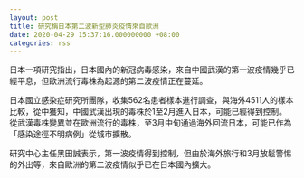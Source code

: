 ```yaml
---
layout: post
title: 研究稱日本第二波新型肺炎疫情來自歐洲
date: 2020-04-29 15:37:16.000000000 +08:00
categories: rss
---
```


日本一項研究指出，日本國內的新冠病毒感染，來自中國武漢的第一波疫情幾乎已經平息，但歐洲流行毒株為起源的第二波疫情正在蔓延。

日本國立感染症研究所團隊，收集562名患者樣本進行調查，與海外4511人的樣本比較，從中獲知，中國武漢出現的毒株於1至2月進入日本，可能已經得到控制。從武漢毒株變異並在歐洲流行的毒株，至3月中旬通過海外回流日本，可能已作為「感染途徑不明病例」從城市擴散。

研究中心主任黑田誠表示，第一波疫情得到控制，但由於海外旅行和3月放鬆警惕的外出等，來自歐洲的第二波疫情似乎已在日本國內擴大。
